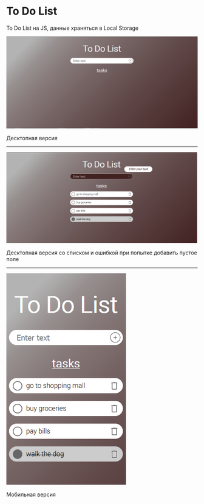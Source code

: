 # To Do List 
To Do List на JS, данные храняться в Local Storage


![To Do List Desktop version](https://github.com/VladaDragun/to_do_list/blob/master/screenshots/desktop_ver.png)

Десктопная версия 

---

![To Do List Desktop version with error](https://github.com/VladaDragun/to_do_list/blob/master/screenshots/desktop_ver_error.png)

Десктопная версия со списком и ошибкой при попытке добавить пустое поле

---

![To Do List Mobile version](https://github.com/VladaDragun/to_do_list/blob/master/screenshots/mobile_ver.png)

Мобильная версия 
